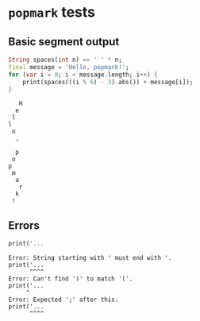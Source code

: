 # `popmark` tests

## Basic segment output

```dart
String spaces(int n) => ' ' * n;
final message = 'Hello, popmark!';
for (var i = 0; i < message.length; i++) {
    print(spaces(((i % 6) - 3).abs()) + message[i]); 
}
```

```text
   H
  e
 l
l
 o
  ,
    
  p
 o
p
 m
  a
   r
  k
 !
```

## Errors

```dart
print('...
```

```text
Error: String starting with ' must end with '.
print('...
      ^^^^
Error: Can't find ')' to match '('.
print('...
     ^
Error: Expected ';' after this.
print('...
      ^^^^
```

